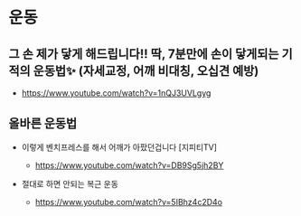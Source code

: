 # 운동

## 그 손 제가 닿게 해드립니다!! 딱, 7분만에 손이 닿게되는 기적의 운동법✨ (자세교정, 어깨 비대칭, 오십견 예방)
* https://www.youtube.com/watch?v=1nQJ3UVLgyg


## 올바른 운동법
* 이렇게 벤치프레스를 해서 어깨가 아팠던겁니다 [지피티TV]
  - https://www.youtube.com/watch?v=DB9Sg5jh2BY

* 절대로 하면 안되는 복근 운동
  - https://www.youtube.com/watch?v=5IBhz4c2D4o
